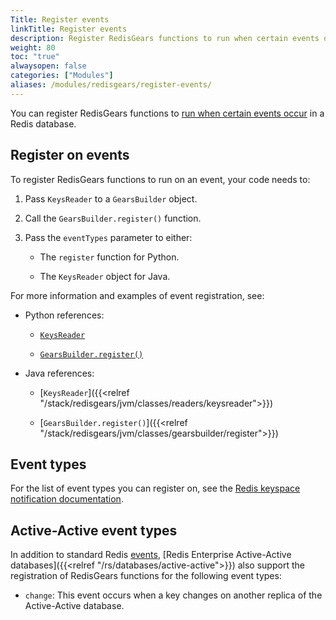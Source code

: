 ```yaml
---
Title: Register events
linkTitle: Register events
description: Register RedisGears functions to run when certain events occur in a Redis database.
weight: 80
toc: "true"
alwaysopen: false
categories: ["Modules"]
aliases: /modules/redisgears/register-events/
---
```


You can register RedisGears functions to [run when certain events occur](https://oss.redis.com/redisgears/intro.html#event-processing) in a Redis database.

## Register on events

To register RedisGears functions to run on an event, your code needs to:

1. Pass `KeysReader` to a `GearsBuilder` object.

1. Call the `GearsBuilder.register()` function.

1. Pass the `eventTypes` parameter to either:

    - The `register` function for Python.
    
    - The `KeysReader` object for Java.

For more information and examples of event registration, see:

- Python references:

    - [`KeysReader`](https://oss.redis.com/redisgears/readers.html#keysreader)

    - [`GearsBuilder.register()`](https://oss.redis.com/redisgears/functions.html#register)

- Java references:

    - [`KeysReader`]({{<relref "/stack/redisgears/jvm/classes/readers/keysreader">}})

    - [`GearsBuilder.register()`]({{<relref "/stack/redisgears/jvm/classes/gearsbuilder/register">}})

## Event types

For the list of event types you can register on, see the [Redis keyspace notification documentation](https://redis.io/docs/manual/keyspace-notifications/#events-generated-by-different-commands).

## Active-Active event types

In addition to standard Redis [events](https://redis.io/docs/manual/keyspace-notifications/#events-generated-by-different-commands), [Redis Enterprise Active-Active databases]({{<relref "/rs/databases/active-active">}}) also support the registration of RedisGears functions for the following event types:

- `change`: This event occurs when a key changes on another replica of the Active-Active database.
